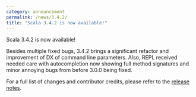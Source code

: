 ```yaml
---
category: announcement
permalink: /news/3.4.2/
title: "Scala 3.4.2 is now available!"
---
```

Scala 3.4.2 is now available!

Besides multiple fixed bugs, 3.4.2 brings a significant refactor and improvement of DX of command line parameters. Also, REPL received needed care with autocompletion now showing full method signatures and minor annoying bugs from before 3.0.0 being fixed.

For a full list of changes and contributor credits, please refer to the [release notes](https://github.com/scala/scala3/releases/tag/3.4.2).

